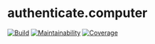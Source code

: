# authenticate.computer

[![Build](https://img.shields.io/github/actions/workflow/status/jgarber623/authenticate.computer/ci.yml?branch=main&logo=github&style=for-the-badge)](https://github.com/jgarber623/authenticate.computer/actions/workflows/ci.yml)
[![Maintainability](https://img.shields.io/codeclimate/maintainability/jgarber623/authenticate.computer.svg?logo=code-climate&style=for-the-badge)](https://codeclimate.com/github/jgarber623/authenticate.computer)
[![Coverage](https://img.shields.io/codeclimate/c/jgarber623/authenticate.computer.svg?logo=code-climate&style=for-the-badge)](https://codeclimate.com/github/jgarber623/authenticate.computer/code)
